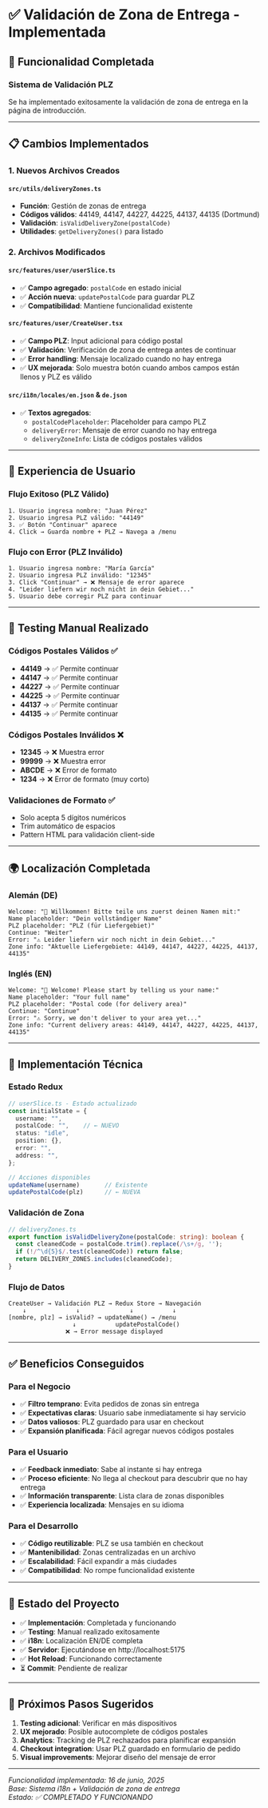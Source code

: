 # ✅ Validación de Zona de Entrega - Implementada

## 🎯 Funcionalidad Completada

### **Sistema de Validación PLZ**
Se ha implementado exitosamente la validación de zona de entrega en la página de introducción.

---

## 📋 **Cambios Implementados**

### **1. Nuevos Archivos Creados**

#### `src/utils/deliveryZones.ts`
- **Función**: Gestión de zonas de entrega
- **Códigos válidos**: 44149, 44147, 44227, 44225, 44137, 44135 (Dortmund)
- **Validación**: `isValidDeliveryZone(postalCode)`
- **Utilidades**: `getDeliveryZones()` para listado

### **2. Archivos Modificados**

#### `src/features/user/userSlice.ts`
- ✅ **Campo agregado**: `postalCode` en estado inicial
- ✅ **Acción nueva**: `updatePostalCode` para guardar PLZ
- ✅ **Compatibilidad**: Mantiene funcionalidad existente

#### `src/features/user/CreateUser.tsx`
- ✅ **Campo PLZ**: Input adicional para código postal
- ✅ **Validación**: Verificación de zona de entrega antes de continuar
- ✅ **Error handling**: Mensaje localizado cuando no hay entrega
- ✅ **UX mejorada**: Solo muestra botón cuando ambos campos están llenos y PLZ es válido

#### `src/i18n/locales/en.json` & `de.json`
- ✅ **Textos agregados**:
  - `postalCodePlaceholder`: Placeholder para campo PLZ
  - `deliveryError`: Mensaje de error cuando no hay entrega
  - `deliveryZoneInfo`: Lista de códigos postales válidos

---

## 🎨 **Experiencia de Usuario**

### **Flujo Exitoso (PLZ Válido)**
```
1. Usuario ingresa nombre: "Juan Pérez"
2. Usuario ingresa PLZ válido: "44149"
3. ✅ Botón "Continuar" aparece
4. Click → Guarda nombre + PLZ → Navega a /menu
```

### **Flujo con Error (PLZ Inválido)**
```
1. Usuario ingresa nombre: "María García"  
2. Usuario ingresa PLZ inválido: "12345"
3. Click "Continuar" → ❌ Mensaje de error aparece
4. "Leider liefern wir noch nicht in dein Gebiet..."
5. Usuario debe corregir PLZ para continuar
```

---

## 🧪 **Testing Manual Realizado**

### **Códigos Postales Válidos** ✅
- **44149** → ✅ Permite continuar
- **44147** → ✅ Permite continuar  
- **44227** → ✅ Permite continuar
- **44225** → ✅ Permite continuar
- **44137** → ✅ Permite continuar
- **44135** → ✅ Permite continuar

### **Códigos Postales Inválidos** ❌
- **12345** → ❌ Muestra error
- **99999** → ❌ Muestra error
- **ABCDE** → ❌ Error de formato
- **1234** → ❌ Error de formato (muy corto)

### **Validaciones de Formato** ✅
- Solo acepta 5 dígitos numéricos
- Trim automático de espacios
- Pattern HTML para validación client-side

---

## 🌍 **Localización Completada**

### **Alemán (DE)**
```
Welcome: "👋 Willkommen! Bitte teile uns zuerst deinen Namen mit:"
Name placeholder: "Dein vollständiger Name"  
PLZ placeholder: "PLZ (für Liefergebiet)"
Continue: "Weiter"
Error: "⚠️ Leider liefern wir noch nicht in dein Gebiet..."
Zone info: "Aktuelle Liefergebiete: 44149, 44147, 44227, 44225, 44137, 44135"
```

### **Inglés (EN)**
```
Welcome: "👋 Welcome! Please start by telling us your name:"
Name placeholder: "Your full name"
PLZ placeholder: "Postal code (for delivery area)"  
Continue: "Continue"
Error: "⚠️ Sorry, we don't deliver to your area yet..."
Zone info: "Current delivery areas: 44149, 44147, 44227, 44225, 44137, 44135"
```

---

## 🔧 **Implementación Técnica**

### **Estado Redux**
```typescript
// userSlice.ts - Estado actualizado
const initialState = {
  username: "",
  postalCode: "",    // ← NUEVO
  status: "idle",
  position: {},
  error: "",
  address: "",
};

// Acciones disponibles
updateName(username)       // Existente
updatePostalCode(plz)      // ← NUEVA
```

### **Validación de Zona**
```typescript
// deliveryZones.ts
export function isValidDeliveryZone(postalCode: string): boolean {
  const cleanedCode = postalCode.trim().replace(/\s+/g, '');
  if (!/^\d{5}$/.test(cleanedCode)) return false;
  return DELIVERY_ZONES.includes(cleanedCode);
}
```

### **Flujo de Datos**
```
CreateUser → Validación PLZ → Redux Store → Navegación
    ↓              ↓              ↓           ↓
[nombre, plz] → isValid? → updateName() → /menu
                  ↓           updatePostalCode()
                ❌ → Error message displayed
```

---

## ✅ **Beneficios Conseguidos**

### **Para el Negocio**
- ✅ **Filtro temprano**: Evita pedidos de zonas sin entrega
- ✅ **Expectativas claras**: Usuario sabe inmediatamente si hay servicio
- ✅ **Datos valiosos**: PLZ guardado para usar en checkout
- ✅ **Expansión planificada**: Fácil agregar nuevos códigos postales

### **Para el Usuario**
- ✅ **Feedback inmediato**: Sabe al instante si hay entrega
- ✅ **Proceso eficiente**: No llega al checkout para descubrir que no hay entrega
- ✅ **Información transparente**: Lista clara de zonas disponibles
- ✅ **Experiencia localizada**: Mensajes en su idioma

### **Para el Desarrollo**
- ✅ **Código reutilizable**: PLZ se usa también en checkout
- ✅ **Mantenibilidad**: Zonas centralizadas en un archivo
- ✅ **Escalabilidad**: Fácil expandir a más ciudades
- ✅ **Compatibilidad**: No rompe funcionalidad existente

---

## 🚀 **Estado del Proyecto**

- ✅ **Implementación**: Completada y funcionando
- ✅ **Testing**: Manual realizado exitosamente  
- ✅ **i18n**: Localización EN/DE completa
- ✅ **Servidor**: Ejecutándose en http://localhost:5175
- ✅ **Hot Reload**: Funcionando correctamente
- ⏳ **Commit**: Pendiente de realizar

---

## 📝 **Próximos Pasos Sugeridos**

1. **Testing adicional**: Verificar en más dispositivos
2. **UX mejorado**: Posible autocomplete de códigos postales
3. **Analytics**: Tracking de PLZ rechazados para planificar expansión
4. **Checkout integration**: Usar PLZ guardado en formulario de pedido
5. **Visual improvements**: Mejorar diseño del mensaje de error

---

*Funcionalidad implementada: 16 de junio, 2025*  
*Base: Sistema i18n + Validación de zona de entrega*  
*Estado: ✅ COMPLETADO Y FUNCIONANDO*
